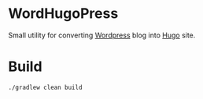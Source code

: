 # WordHugoPress
Small utility for converting [Wordpress](https://wordpress.org/) blog into [Hugo](https://gohugo.io/) site.

# Build

```sh
./gradlew clean build
```
